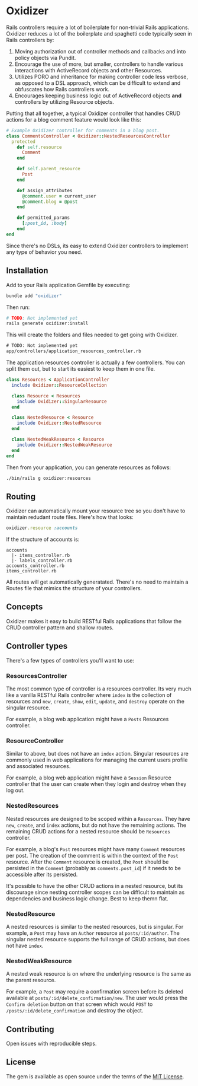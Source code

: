 # Oxidizer

Rails controllers require a lot of boilerplate for non-trivial Rails applications. Oxidizer reduces a lot of the boilerplate and spaghetti code typically seen in Rails controllers by:

1. Moving authorization out of controller methods and callbacks and into policy objects via Pundit.
2. Encourage the use of more, but smaller, controllers to handle various interactions with ActiveRecord objects and other Resources.
3. Utilizes PORO and inheritance for making controller code less verbose, as opposed to a DSL approach, which can be difficult to extend and obfuscates how Rails controllers work.
4. Encourages keeping business logic out of ActiveRecord objects **and** controllers by utilizing Resource objects.

Putting that all together, a typical Oxidizer controller that handles CRUD actions for a blog comment feature would look like this:

```ruby
# Example Oxidizer controller for comments in a blog post.
class CommentsController < Oxidizer::NestedResourcesController
  protected
    def self.resource
      Comment
    end

    def self.parent_resource
      Post
    end

    def assign_attributes
      @comment.user = current_user
      @comment.blog = @post
    end

    def permitted_params
      [:post_id, :body]
    end
end
```

Since there's no DSLs, its easy to extend Oxidizer controllers to implement any type of behavior you need.

## Installation

Add to your Rails application Gemfile by executing:

```bash
bundle add "oxidizer"
```

Then run:

```bash
# TODO: Not implemented yet
rails generate oxidizer:install
```

This will create the folders and files needed to get going with Oxidizer.

```txt
# TODO: Not implemented yet
app/controllers/application_resources_controller.rb
```

The application resources controller is actually a few controllers. You can split them out, but to start its easiest to keep them in one file.

```ruby
class Resources < ApplicationController
  include Oxidizer::ResourceCollection

  class Resource < Resources
    include Oxidizer::SingularResource
  end

  class NestedResource < Resource
    include Oxidizer::NestedResource
  end

  class NestedWeakResource < Resource
    include Oxidizer::NestedWeakResource
  end
end
```

Then from your application, you can generate resources as follows:

```sh
./bin/rails g oxidizer:resources
```

## Routing

Oxidizer can automatically mount your resource tree so you don't have to maintain redudant route files. Here's how that looks:

```ruby
oxidizer.resource :accounts
```

If the structure of accounts is:

```
accounts
  |- items_controller.rb
  |- labels_controller.rb
accounts_controller.rb
items_controller.rb
```

All routes will get automatically generatated. There's no need to maintain a Routes file that mimics the structure of your controllers.

## Concepts

Oxidizer makes it easy to build RESTful Rails applications that follow the CRUD controller pattern and shallow routes.

## Controller types

There's a few types of controllers you'll want to use:

### ResourcesController

The most common type of controller is a resources controller. Its very much like a vanilla RESTful Rails controller where `index` is the collection of resources and `new`, `create`, `show`, `edit`, `update`, and `destroy` operate on the singular resource.

For example, a blog web application might have a `Posts` Resources controller.

### ResourceController

Similar to above, but does not have an `index` action. Singular resources are commonly used in web applications for managing the current users profile and associated resources.

For example, a blog web application might have a `Session` Resource controller that the user can create when they login and destroy when they log out.

### NestedResources

Nested resources are designed to be scoped within a `Resources`. They have `new`, `create`, and `index` actions, but do not have the remaining actions. The remaining CRUD actions for a nested resource should be `Resources` controller.

For example, a blog's `Post` resources might have many `Comment` resources per post. The creation of the comment is within the context of the `Post` resource. After the `Comment` resource is created, the `Post` should be persisted in the `Comment` (probably as `comments.post_id`) if it needs to be accessible after its persisted.

It's possible to have the other CRUD actions in a nested resource, but its discourage since nesting controller scopes can be difficult to maintain as dependencies and business logic change. Best to keep themn flat.

### NestedResource

A nested resources is similar to the nested resources, but is singular. For example, a `Post` may have an `Author` resource at `posts/:id/author`. The singular nested resource supports the full range of CRUD actions, but does not have `index`.

### NestedWeakResource

A nested weak resource is on where the underlying resource is the same as the parent resource.

For example, a `Post` may require a confirmation screen before its deleted available at `posts/:id/delete_confirmation/new`. The user would press the `Confirm deletion` button on that screen which would `POST` to `/posts/:id/delete_confirmation` and destroy the object.

## Contributing

Open issues with reproducible steps.

## License

The gem is available as open source under the terms of the [MIT License](https://opensource.org/licenses/MIT).

